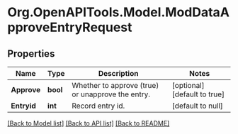 # Org.OpenAPITools.Model.ModDataApproveEntryRequest

## Properties

Name | Type | Description | Notes
------------ | ------------- | ------------- | -------------
**Approve** | **bool** | Whether to approve (true) or unapprove the entry. | [optional] [default to true]
**Entryid** | **int** | Record entry id. | [default to null]

[[Back to Model list]](../README.md#documentation-for-models) [[Back to API list]](../README.md#documentation-for-api-endpoints) [[Back to README]](../README.md)

